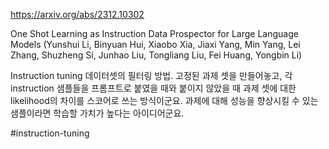 https://arxiv.org/abs/2312.10302

One Shot Learning as Instruction Data Prospector for Large Language Models (Yunshui Li, Binyuan Hui, Xiaobo Xia, Jiaxi Yang, Min Yang, Lei Zhang, Shuzheng Si, Junhao Liu, Tongliang Liu, Fei Huang, Yongbin Li)

Instruction tuning 데이터셋의 필터링 방법. 고정된 과제 셋을 만들어놓고, 각 instruction 샘플들을 프롬프트로 붙였을 때와 붙이지 않았을 때 과제 셋에 대한 likelihood의 차이를 스코어로 쓰는 방식이군요. 과제에 대해 성능을 향상시킬 수 있는 샘플이라면 학습할 가치가 높다는 아이디어군요.

#instruction-tuning 